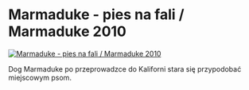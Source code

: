 Marmaduke - pies na fali / Marmaduke 2010 
=============
[![Marmaduke - pies na fali / Marmaduke 2010 ](http://vidos.pl/images/player.gif)](http://vidos.pl/marmaduke-pies-na-fali-marmaduke-2010)

 Dog Marmaduke po przeprowadzce do Kaliforni stara się przypodobać miejscowym psom. 
